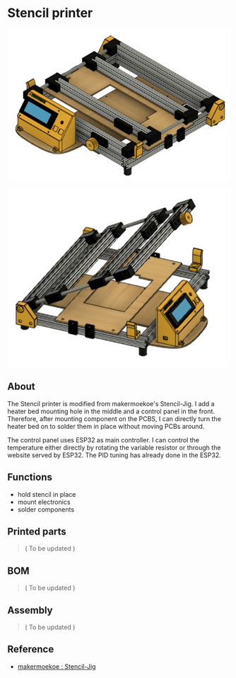 # Stencil printer
![](Docs/images/picture1.png)

![](Docs/images/picture2.png)

## About

The Stencil printer is modified from makermoekoe's Stencil-Jig. I add a heater bed mounting hole in the middle and a control panel in the front. Therefore, after mounting component on the PCBS, I can directly turn the heater bed on to solder them in place without moving PCBs around.

The control panel uses ESP32 as main controller. I can control the temperature either directly by rotating the variable resistor or through the website served by ESP32. The PID tuning has already done in the ESP32.

## Functions 
* hold stencil in place
* mount electronics
* solder components

## Printed parts
> ( To be updated )

## BOM
> ( To be updated )

## Assembly
> ( To be updated )




## Reference
* [makermoekoe : Stencil-Jig](https://github.com/makermoekoe/Stencil-Jig)

